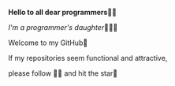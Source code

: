 


**Hello to all dear programmers**👋🏻 

*I'm a programmer's daughter*👩🏻‍💻

Welcome to my GitHub💙

If my repositories seem functional and attractive,

please follow 🙌🏻 and hit the star🌟
